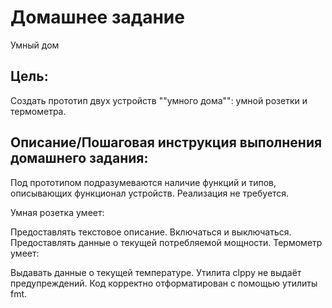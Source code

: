 # Домашнее задание
Умный дом

## Цель:
Создать прототип двух устройств ""умного дома"": умной розетки и термометра.


## Описание/Пошаговая инструкция выполнения домашнего задания:
Под прототипом подразумеваются наличие функций и типов, описывающих функционал устройств. Реализация не требуется.

Умная розетка умеет:

Предоставлять текстовое описание.
Включаться и выключаться.
Предоставлять данные о текущей потребляемой мощности.
Термометр умеет:

Выдавать данные о текущей температуре.
Утилита clppy не выдаёт предупреждений.
Код корректно отформатирован с помощью утилиты fmt.